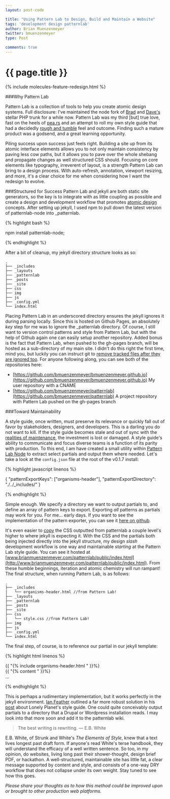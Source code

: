 ```yaml
---
layout: post-code

title: "Using Pattern Lab to Design, Build and Maintain a Website"
tags: 'development design patternlab'
author: Brian Muenzenmeyer
twitter: bmuenzenmeyer
type: Post

comments: true
---
```


{{ page.title }}
================

{% include molecules-feature-redesign.html %}

###Why Pattern Lab

Pattern Lab is a collection of tools to help you create atomic design systems. Full disclosure: I've maintained the node fork of [Brad](https://twitter.com/brad_frost) and [Dave's](https://twitter.com/dmolsen) stellar PHP trunk for a while now. Pattern Lab was my third [but] true love, fast on the heels of [pea.rs](http://pea.rs) and an attempt to roll my own style guide that had a decidedly [rough and tumble](https://www.youtube.com/watch?v=X4jF3xTxKWM) feel and outcome. Finding such a mature product was a godsend, and a great learning opportunity. 

Piling success upon success just feels right. Building a site up from its atomic interface elements allows you to not only maintain consistency by paving less cow paths, but it allows you to pave over the whole shebang and propagate changes as well structured CSS should. Focusing on core elements like typography, irreverent of layout, is a strength Pattern Lab can bring to a design process. With auto-refresh, annotation, viewport resizing, and more, it's a clear choice for me when considering how I want the redesign to evolve. 

###Structured for Success
Pattern Lab and jekyll are both static site generators, so the key is to integrate with as little coupling as possible and create a design and development workflow that promotes [atomic design](http://bradfrost.com/blog/post/atomic-web-design/) concepts. After setting up jekyll, I used npm to pull down the latest version of patternlab-node into _patternlab. 

{% highlight bash %}

  npm install patternlab-node;

{% endhighlight %}

After a bit of cleanup, my jekyll directory structure looks as so:

<pre>
<code class="language-bash" data-lang="bash">.
├── _includes
├── _layouts
├── _patternlab
├── _posts
├── _site
├── css
├── img
├── js
├── _config.yml
└── index.html</code>
</pre>

Placing Pattern Lab in an underscored directory ensures the jekyll ignores it during parsing locally. Since this is hosted on Github Pages, an absolutely *key* step for me was to ignore the _patternlab directory. Of course, I still want to version control patterns and style from Pattern Lab, but with the help of Github again one can easily setup another repository. Added bonus is the fact that Pattern Lab, when pushed to the gh-pages branch, will be hosted as a sub-directory of my main site. I didn't do this right the first time, mind you, but luckily you can instruct git to [remove tracked files after they are ignored too](http://stackoverflow.com/questions/1274057/making-git-forget-about-a-file-that-was-tracked-but-is-now-in-gitignore). For anyone following along, you can see both of the repositories here:

* [https://github.com/bmuenzenmeyer/bmuenzenmeyer.github.io](https://github.com/bmuenzenmeyer/bmuenzenmeyer.github.io) My user repository with a CNAME
* [https://github.com/bmuenzenmeyer/patternlab](https://github.com/bmuenzenmeyer/patternlab) A project repository with Pattern Lab pushed on the gh-pages branch

###Toward Maintainability

A style guide, once written, must preserve its relevance or quickly fall out of favor by stakeholders, designers, and developers. This is a darling you do not want to kill. If the style guide becomes stale and out of sync with the [realities of maintenance](http://csswizardry.com/2013/04/shame-css/), the investment is lost or damaged. A style guide's ability to communicate and focus diverse teams is a function of its parity with production. To this end, I am have created a small utility within [Pattern Lab Node](https://github.com/pattern-lab/patternlab-node) to extract select partials and output them where needed. Let's take a look at the `config.json` file at the root of the v0.1.7 install:

{% highlight javascript linenos %}

{
  "patternExportKeys": ["organisms-header"],
  "patternExportDirectory": "./../_includes/"
}

{% endhighlight %}

Simple enough. We specify a directory we want to output partials to, and define an array of pattern keys to export. Exporting _all_ patterns as partials may work for you. For me... early days. If you want to see the implementation of the pattern exporter, you can see it [here on github](https://github.com/pattern-lab/patternlab-node/blob/master/builder/pattern_exporter.js).

It's even easier to [copy](https://github.com/gruntjs/grunt-contrib-copy) the CSS outputted from patternlab a couple level's higher to where jekyll is expecting it. With the CSS and the partials both being injected directly into the jekyll structure, my design _slash_ development workflow is one way and maintainable *starting* at the Pattern Lab style guide. You can see it hosted at [www.brianmuenzenmeyer.com/patternlab/public/index.html](http://www.brianmuenzenmeyer.com/patternlab/public/index.html). From these humble beginnings, iteration and atomic chemistry will run rampant! The final structure, when running Pattern Lab, is as follows:

<pre>
<code class="language-bash" data-lang="bash">.
├── _includes
<span class="p">|</span>   └── organisms-header.html //from Pattern Lab!
├── _layouts
├── _patternlab
├── _posts
├── _site
├── css
<span class="p">|</span>   └── style.css //from Pattern Lab!
├── img
├── js
├── _config.yml
└── index.html</code>
</pre>

The final step, of course, is to reference our partial in our jekyll template:

{% highlight html linenos %}

<body>
<div class="site">
  {{ "{% include organisms-header.html " }}%} 
  <div role="main">
    {{ "{% content " }}%} 
  </div>
</div>
...
</body>

{% endhighlight %}

This is perhaps a rudimentary implementation, but it works perfectly in the jekyll environment. [Ian Feather](https://twitter.com/ianfeather) outlined a far more robust solution in his [post](http://ianfeather.co.uk/a-maintainable-style-guide/) about Lonely Planet's style guide. One could quite conceivably output partials to a directory that a Drupal or Wordpress installation reads. I may look into that more soon and add it to the patternlab wiki.

> The best writing is rewriting.
> &mdash; E.B. White

E.B. White, of Strunk and White's _The Elements of Style_, knew that a text lives longest past draft form. If anyone's read White's terse handbook, they will understand the efficacy of a well written sentence. So too, in my opinion, do websites, living long past their shower-thought, design brief PDF, or hackathon. A well-structured, maintainable site has little fat, a clear message supported by content and style, and consists of a one-way DRY workflow that does not collapse under its own weight. Stay tuned to see how this goes.

_Please share your thoughts as to how this method could be improved upon or brought to other production web platforms._

 

